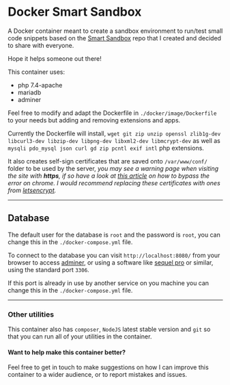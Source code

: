 # Docker Smart Sandbox

A Docker container meant to create a sandbox environment to run/test small code snippets based on the [Smart Sandbox](https://github.com/Mario-Duarte/Smart-Sandbox) repo that I created and decided to share with everyone.

Hope it helps someone out there!

This container uses:

- php 7.4-apache
- mariadb
- adminer

Feel free to modify and adapt the Dockerfile in `./docker/image/Dockerfile` to your needs but adding and removing extensions and apps.

Currently the Dockerfile will install, `wget git zip unzip openssl zlib1g-dev libcurl3-dev libzip-dev libpng-dev libxml2-dev libmcrypt-dev` as well as `mysqli pdo_mysql json curl gd zip pcntl exif intl` php extensions.

It also creates self-sign certificates that are saved onto `/var/www/conf/` folder to be used by the server, *you may see a warning page when visiting the site with __https__, if so have a look at [this article](https://medium.com/@dblazeski/chrome-bypass-net-err-cert-invalid-for-development-daefae43eb12)  on how to bypass the error on chrome. I would recommend replacing these certificates with ones from [letsencrypt](https://letsencrypt.org/).*

___

## Database

The default user for the database is `root` and the password is `root`, you can change this in the `./docker-compose.yml` file. 

To connect to the database you can visit `http://localhost:8080/` from your browser to access [adminer](https://www.adminer.org/), or using a software like [sequel pro](https://www.sequelpro.com/) or similar, using the standard port `3306`.

If this port is already in use by another service on you machine you can change this in the `./docker-compose.yml` file.

___

### Other utilities

This container also has `composer`, `NodeJS` latest stable version and `git` so that you can run all of your utilities in the container.

#### Want to help make this container better?
Feel free to get in touch to make suggestions on how I can improve this container to a wider audience, or to report mistakes and issues.